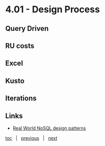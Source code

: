 # 4.01 - Design Process


## Query Driven




## RU costs




## Excel




## Kusto




## Iterations


## Links

- [Real World NoSQL design patterns](https://channel9.msdn.com/Events/Azure-Cosmos-DB/Azure-Cosmos-DB-Conf/Real-World-NoSQL-design-patterns-with-Azure-Cosmos-DB)


[toc](0_table_of_contents.md) &nbsp; |  &nbsp; [previous](0_table_of_contents.md) &nbsp; | &nbsp; [next](4_02_design_considerations.md) &nbsp;
